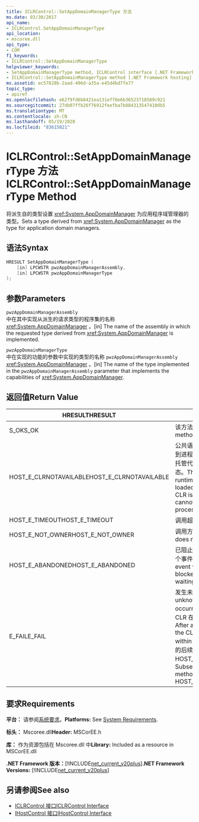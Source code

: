 ```yaml
---
title: ICLRControl::SetAppDomainManagerType 方法
ms.date: 03/30/2017
api_name:
- ICLRControl.SetAppDomainManagerType
api_location:
- mscoree.dll
api_type:
- COM
f1_keywords:
- ICLRControl::SetAppDomainManagerType
helpviewer_keywords:
- SetAppDomainManagerType method, ICLRControl interface [.NET Framework hosting]
- ICLRControl::SetAppDomainManagerType method [.NET Framework hosting]
ms.assetid: ec57828b-2aad-496d-a35a-e45d4bd7fe77
topic_type:
- apiref
ms.openlocfilehash: e62f9fd6b8421ea131eff0e6b36523718589c921
ms.sourcegitcommit: 27db07ffb26f76912feefba7b884313547410db5
ms.translationtype: MT
ms.contentlocale: zh-CN
ms.lasthandoff: 05/19/2020
ms.locfileid: "83615821"
---
```

# <a name="iclrcontrolsetappdomainmanagertype-method"></a><span data-ttu-id="2e114-102">ICLRControl::SetAppDomainManagerType 方法</span><span class="sxs-lookup"><span data-stu-id="2e114-102">ICLRControl::SetAppDomainManagerType Method</span></span>
<span data-ttu-id="2e114-103">将派生自的类型设置 <xref:System.AppDomainManager> 为应用程序域管理器的类型。</span><span class="sxs-lookup"><span data-stu-id="2e114-103">Sets a type derived from <xref:System.AppDomainManager> as the type for application domain managers.</span></span>  
  
## <a name="syntax"></a><span data-ttu-id="2e114-104">语法</span><span class="sxs-lookup"><span data-stu-id="2e114-104">Syntax</span></span>  
  
```cpp  
HRESULT SetAppDomainManagerType (  
    [in] LPCWSTR pwzAppDomainManagerAssembly,  
    [in] LPCWSTR pwzAppDomainManagerType  
);  
```  
  
## <a name="parameters"></a><span data-ttu-id="2e114-105">参数</span><span class="sxs-lookup"><span data-stu-id="2e114-105">Parameters</span></span>  
 `pwzAppDomainManagerAssembly`  
 <span data-ttu-id="2e114-106">中在其中实现从派生的请求类型的程序集的名称 <xref:System.AppDomainManager> 。</span><span class="sxs-lookup"><span data-stu-id="2e114-106">[in] The name of the assembly in which the requested type derived from <xref:System.AppDomainManager> is implemented.</span></span>  
  
 `pwzAppDomainManagerType`  
 <span data-ttu-id="2e114-107">中在实现的功能的参数中实现的类型的名称 `pwzAppDomainManagerAssembly` <xref:System.AppDomainManager> 。</span><span class="sxs-lookup"><span data-stu-id="2e114-107">[in] The name of the type implemented in the `pwzAppDomainManagerAssembly` parameter that implements the capabilities of <xref:System.AppDomainManager>.</span></span>  
  
## <a name="return-value"></a><span data-ttu-id="2e114-108">返回值</span><span class="sxs-lookup"><span data-stu-id="2e114-108">Return Value</span></span>  
  
|<span data-ttu-id="2e114-109">HRESULT</span><span class="sxs-lookup"><span data-stu-id="2e114-109">HRESULT</span></span>|<span data-ttu-id="2e114-110">说明</span><span class="sxs-lookup"><span data-stu-id="2e114-110">Description</span></span>|  
|-------------|-----------------|  
|<span data-ttu-id="2e114-111">S_OK</span><span class="sxs-lookup"><span data-stu-id="2e114-111">S_OK</span></span>|<span data-ttu-id="2e114-112">该方法已成功返回。</span><span class="sxs-lookup"><span data-stu-id="2e114-112">The method returned successfully.</span></span>|  
|<span data-ttu-id="2e114-113">HOST_E_CLRNOTAVAILABLE</span><span class="sxs-lookup"><span data-stu-id="2e114-113">HOST_E_CLRNOTAVAILABLE</span></span>|<span data-ttu-id="2e114-114">公共语言运行时（CLR）未加载到进程中，或 CLR 处于无法运行托管代码或成功处理调用的状态。</span><span class="sxs-lookup"><span data-stu-id="2e114-114">The common language runtime (CLR) has not been loaded into a process, or the CLR is in a state in which it cannot run managed code or process the call successfully.</span></span>|  
|<span data-ttu-id="2e114-115">HOST_E_TIMEOUT</span><span class="sxs-lookup"><span data-stu-id="2e114-115">HOST_E_TIMEOUT</span></span>|<span data-ttu-id="2e114-116">调用超时。</span><span class="sxs-lookup"><span data-stu-id="2e114-116">The call timed out.</span></span>|  
|<span data-ttu-id="2e114-117">HOST_E_NOT_OWNER</span><span class="sxs-lookup"><span data-stu-id="2e114-117">HOST_E_NOT_OWNER</span></span>|<span data-ttu-id="2e114-118">调用方不拥有该锁。</span><span class="sxs-lookup"><span data-stu-id="2e114-118">The caller does not own the lock.</span></span>|  
|<span data-ttu-id="2e114-119">HOST_E_ABANDONED</span><span class="sxs-lookup"><span data-stu-id="2e114-119">HOST_E_ABANDONED</span></span>|<span data-ttu-id="2e114-120">已阻止的线程或纤程正在等待某个事件时，该事件被取消。</span><span class="sxs-lookup"><span data-stu-id="2e114-120">An event was canceled while a blocked thread or fiber was waiting on it.</span></span>|  
|<span data-ttu-id="2e114-121">E_FAIL</span><span class="sxs-lookup"><span data-stu-id="2e114-121">E_FAIL</span></span>|<span data-ttu-id="2e114-122">发生未知的灾难性故障。</span><span class="sxs-lookup"><span data-stu-id="2e114-122">An unknown catastrophic failure occurred.</span></span> <span data-ttu-id="2e114-123">方法返回 E_FAIL 后，CLR 在该进程内将不再可用。</span><span class="sxs-lookup"><span data-stu-id="2e114-123">After a method returns E_FAIL, the CLR is no longer usable within the process.</span></span> <span data-ttu-id="2e114-124">对宿主方法的后续调用会返回 HOST_E_CLRNOTAVAILABLE。</span><span class="sxs-lookup"><span data-stu-id="2e114-124">Subsequent calls to hosting methods return HOST_E_CLRNOTAVAILABLE.</span></span>|  
  
## <a name="requirements"></a><span data-ttu-id="2e114-125">要求</span><span class="sxs-lookup"><span data-stu-id="2e114-125">Requirements</span></span>  
 <span data-ttu-id="2e114-126">**平台：** 请参阅[系统要求](../../get-started/system-requirements.md)。</span><span class="sxs-lookup"><span data-stu-id="2e114-126">**Platforms:** See [System Requirements](../../get-started/system-requirements.md).</span></span>  
  
 <span data-ttu-id="2e114-127">**标头：** Mscoree.dll</span><span class="sxs-lookup"><span data-stu-id="2e114-127">**Header:** MSCorEE.h</span></span>  
  
 <span data-ttu-id="2e114-128">**库：** 作为资源包括在 Mscoree.dll 中</span><span class="sxs-lookup"><span data-stu-id="2e114-128">**Library:** Included as a resource in MSCorEE.dll</span></span>  
  
 <span data-ttu-id="2e114-129">**.NET Framework 版本：**[!INCLUDE[net_current_v20plus](../../../../includes/net-current-v20plus-md.md)]</span><span class="sxs-lookup"><span data-stu-id="2e114-129">**.NET Framework Versions:** [!INCLUDE[net_current_v20plus](../../../../includes/net-current-v20plus-md.md)]</span></span>  
  
## <a name="see-also"></a><span data-ttu-id="2e114-130">另请参阅</span><span class="sxs-lookup"><span data-stu-id="2e114-130">See also</span></span>

- [<span data-ttu-id="2e114-131">ICLRControl 接口</span><span class="sxs-lookup"><span data-stu-id="2e114-131">ICLRControl Interface</span></span>](iclrcontrol-interface.md)
- [<span data-ttu-id="2e114-132">IHostControl 接口</span><span class="sxs-lookup"><span data-stu-id="2e114-132">IHostControl Interface</span></span>](ihostcontrol-interface.md)
